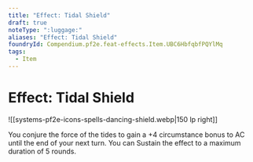 ```yaml
---
title: "Effect: Tidal Shield"
draft: true
noteType: ":luggage:"
aliases: "Effect: Tidal Shield"
foundryId: Compendium.pf2e.feat-effects.Item.UBC6HbfqbfPQYlMq
tags:
  - Item
---
```


# Effect: Tidal Shield
![[systems-pf2e-icons-spells-dancing-shield.webp|150 lp right]]

You conjure the force of the tides to gain a +4 circumstance bonus to AC until the end of your next turn. You can Sustain the effect to a maximum duration of 5 rounds.
